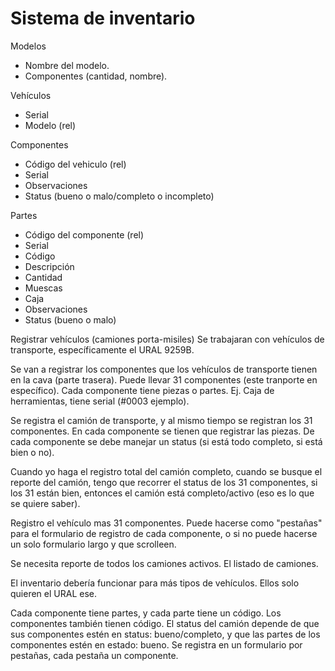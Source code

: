 # Sistema de inventario

Modelos
  - Nombre del modelo.
  - Componentes (cantidad, nombre).

Vehículos
  - Serial
  - Modelo (rel)

Componentes
  - Código del vehiculo (rel)
  - Serial
  - Observaciones
  - Status (bueno o malo/completo o incompleto)

Partes
  - Código del componente (rel)
  - Serial
  - Código
  - Descripción
  - Cantidad
  - Muescas
  - Caja
  - Observaciones
  - Status (bueno o malo)

Registrar vehículos (camiones porta-misiles)
Se trabajaran con vehículos de transporte, específicamente el URAL 9259B.

Se van a registrar los componentes que los vehículos de transporte tienen en la cava (parte trasera). Puede llevar 31 componentes (este tranporte en específico). Cada componente tiene piezas o partes. Ej. Caja de herramientas, tiene serial (#0003 ejemplo).

Se registra el camión de transporte, y al mismo tiempo se registran los 31 componentes. En cada componente se tienen que registrar las piezas. De cada componente se debe manejar un status (si está todo completo, si está bien o no).

Cuando yo haga el registro total del camión completo, cuando se busque el reporte del camión, tengo que recorrer el status de los 31 componentes, si los 31 están bien, entonces el camión está completo/activo (eso es lo que se quiere saber).

Registro el vehículo mas 31 componentes. Puede hacerse como "pestañas" para el formulario de registro de cada componente, o si no puede hacerse un solo formulario largo y que scrolleen. 

Se necesita reporte de todos los camiones activos. El listado de camiones.

El inventario debería funcionar para más tipos de vehículos. Ellos solo quieren el URAL ese.

Cada componente tiene partes, y cada parte tiene un código. Los componentes también tienen código. El status del camión depende de que sus componentes estén en status: bueno/completo, y que las partes de los componentes estén en estado: bueno. Se registra en un formulario por pestañas, cada pestaña un componente.